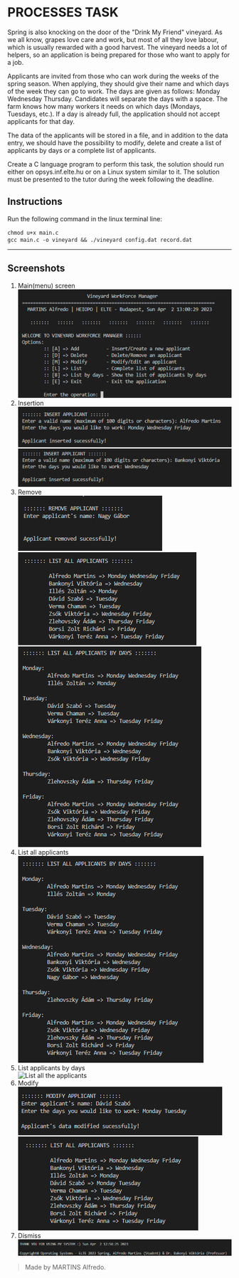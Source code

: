 # PROCESSES TASK

Spring is also knocking on the door of the "Drink My Friend" vineyard. As we all know, grapes love care and work, but most of all they love labour, which is usually rewarded with a good harvest. The vineyard needs a lot of helpers, so an application is being prepared for those who want to apply for a job.

Applicants are invited from those who can work during the weeks of the spring season. When applying, they should give their name and which days of the week they can go to work. The days are given as follows: Monday Wednesday Thursday. Candidates will separate the days with a space. The farm knows how many workers it needs on which days (Mondays, Tuesdays, etc.). If a day is already full, the application should not accept applicants for that day.

The data of the applicants will be stored in a file, and in addition to the data entry, we should have the possibility to modify, delete and create a list of applicants by days or a complete list of applicants.

Create a C language program to perform this task, the solution should run either on opsys.inf.elte.hu or on a Linux system similar to it. The solution must be presented to the tutor during the week following the deadline.

## Instructions
Run the following command in the linux terminal line:

```
chmod u+x main.c
gcc main.c -o vineyard && ./vineyard config.dat record.dat

```

___
## Screenshots

1. Main(menu) screen
    <br>
    ![Main screen](screenshots/menu_screen.png)
    <br>
2. Insertion
    <br>
    ![Insertion of an applicant](screenshots/insert_first_applicant_alfredo_martins.png)
    <br>
    ![Insertion of another applicant](screenshots/insert_second_applicant_viktoria_bakonyi.png)
    <br>
3. Remove
    <br>
    ![Remove an applicant](screenshots/remove_nagy_gabor.png)
    <br>
    ![List applicants after remove Nagy Gábor](screenshots/list_after_remove_nagy_gabor.png)
    <br>
    ![List applicants by days after remove Nagy Gábor](screenshots/list_applicants_by_day_after_remove_nagy_gabor.png)
    <br>
4. List all applicants
    <br>
    ![List all the applicants](screenshots/list_all_apllicants.png)
    <br>
5. List applicants by days
   <br>
    ![List all the applicants](list)
   <br>
5. Modify
   <br>
    ![Modify an applicant](screenshots/modify_david_szabo.png)
   <br>
    ![List applicants after modify](screenshots/all_applicants_after_modify_szabo_david.png)
   <br>
6. Dismiss
    <br>
    ![Goodbye message](screenshots/dismiss_exit_the_program.png)
    <br>

> Made by MARTINS Alfredo.

